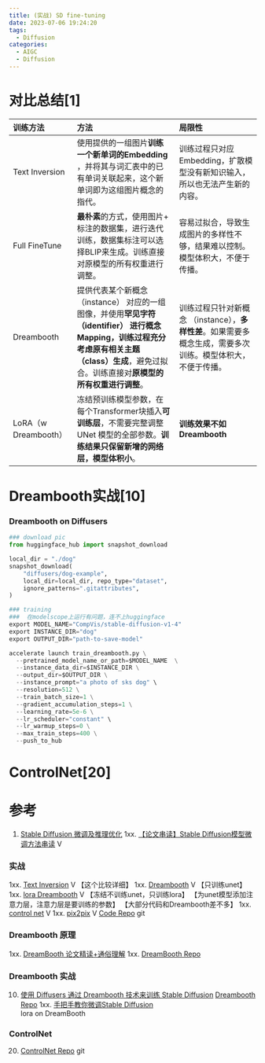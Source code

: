 ```yaml
---
title: (实战) SD fine-tuning
date: 2023-07-06 19:24:20
tags:
  - Diffusion
categories: 
  - AIGC
  - Diffusion 
---
```


<p></p>
<!-- more -->

# 对比总结[1]

| 训练方法             | 方法                                                         | 局限性                                                       |
| :------------------- | :----------------------------------------------------------- | :----------------------------------------------------------- |
| Text Inversion       | 使用提供的一组图片**训练一个新单词的Embedding** ，并将其与词汇表中的已有单词关联起来，这个新单词即为这组图片概念的指代。 | 训练过程只对应 Embedding，扩散模型没有新知识输入，所以也无法产生新的内容。 |
| Full FineTune        | **最朴素**的方式，使用图片+ 标注的数据集，进行迭代训练，数据集标注可以选择BLIP来生成。训练直接对原模型的所有权重进行调整。 | 容易过拟合，导致生成图片的多样性不够，结果难以控制。模型体积大，不便于传播。 |
| Dreambooth           | 提供代表某个新概念（instance） 对应的一组图像，并使用**罕见字符（identifier） **进行概念Mapping，训练过程充分考虑**原有相关主题（class）生成**，避免过拟合。训练直接对**原模型的所有权重进行调整**。 | 训练过程只针对新概念 （instance），**多样性差**。如果需要多概念生成，需要多次训练。模型体积大，不便于传播。 |
| LoRA（w Dreambooth） | 冻结预训练模型参数，在每个Transformer块插入**可训练层**，不需要完整调整 UNet 模型的全部参数。**训练结果只保留新增的网络层，模型体积小**。 | **训练效果不如Dreambooth**                                   |

# Dreambooth实战[10]
### Dreambooth on  Diffusers
``` python
### download pic
from huggingface_hub import snapshot_download

local_dir = "./dog"
snapshot_download(
    "diffusers/dog-example",
    local_dir=local_dir, repo_type="dataset",
    ignore_patterns=".gitattributes",
)

### training 
###  在modelscope上运行有问题，连不上huggingface
export MODEL_NAME="CompVis/stable-diffusion-v1-4"
export INSTANCE_DIR="dog"
export OUTPUT_DIR="path-to-save-model"

accelerate launch train_dreambooth.py \
  --pretrained_model_name_or_path=$MODEL_NAME  \
  --instance_data_dir=$INSTANCE_DIR \
  --output_dir=$OUTPUT_DIR \
  --instance_prompt="a photo of sks dog" \
  --resolution=512 \
  --train_batch_size=1 \
  --gradient_accumulation_steps=1 \
  --learning_rate=5e-6 \
  --lr_scheduler="constant" \
  --lr_warmup_steps=0 \
  --max_train_steps=400 \
  --push_to_hub

```

# ControlNet[20]

# 参考
1. [Stable Diffusion 微调及推理优化](https://cloud.tencent.com/developer/article/2302436)
1xx. [【论文串读】Stable Diffusion模型微调方法串读](https://www.bilibili.com/video/BV19h4y1475y/) V

### 实战
1xx. [Text Inversion](https://www.bilibili.com/video/BV1184y1g7pG/?p=4) V
   【这个比较详细】
1xx. [Dreambooth](https://www.bilibili.com/video/BV1184y1g7pG?p=5) V
   【只训练unet】
1xx. [lora Dreambooth](https://www.bilibili.com/video/BV1184y1g7pG?p=7) V
   【冻结不训练unet，只训练lora】
   【为unet模型添加注意力层，注意力层是要训练的参数】
   【大部分代码和Dreambooth差不多】
1xx. [control net](https://www.bilibili.com/video/BV1Go4y1M7cK?p=2) V
1xx. [pix2pix](https://www.bilibili.com/video/BV1Go4y1M7cK?p=3) V
[Code Repo](https://github.com/www6v/Diffusion_Training_Examples) git


### Dreambooth 原理
1xx. [DreamBooth 论文精读+通俗理解](https://blog.csdn.net/qq_45670134/article/details/133498728)
1xx. [DreamBooth Repo](https://dreambooth.github.io/)

### Dreambooth 实战
10. [使用 Diffusers 通过 Dreambooth 技术来训练 Stable Diffusion](https://huggingface.co/blog/zh/dreambooth)
    [Dreambooth Repo](https://github.com/huggingface/diffusers/tree/main/examples/dreambooth)
1xx. [手把手教你微调Stable Diffusion](https://juejin.cn/post/7282693176199987215)  
   lora on DreamBooth


### ControlNet  
20. [ControlNet Repo](https://github.com/lllyasviel/ControlNet) git













